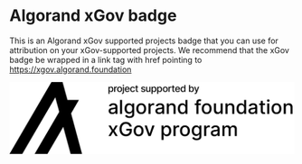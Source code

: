 # Algorand xGov badge

This is an Algorand xGov supported projects badge that you can use for attribution on your xGov-supported projects. We recommend that the xGov badge be wrapped in a link tag with href pointing to https://xgov.algorand.foundation

![xGov Badge](https://github.com/headline-design/xgov-badge/blob/main/xgov-badge-black.png?raw=true "xGov Badge")
